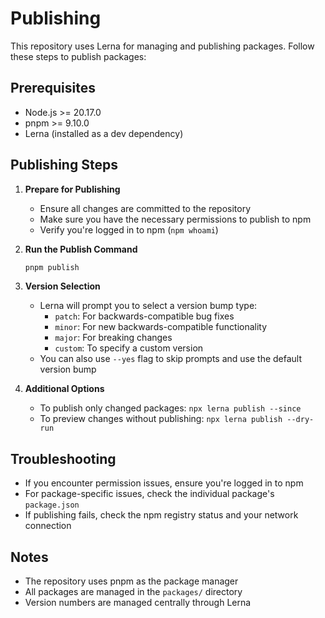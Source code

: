 # Publishing

This repository uses Lerna for managing and publishing packages. Follow these steps to publish packages:

## Prerequisites

- Node.js >= 20.17.0
- pnpm >= 9.10.0
- Lerna (installed as a dev dependency)

## Publishing Steps

1. **Prepare for Publishing**

    - Ensure all changes are committed to the repository
    - Make sure you have the necessary permissions to publish to npm
    - Verify you're logged in to npm (`npm whoami`)

2. **Run the Publish Command**

    ```bash
    pnpm publish
    ```

3. **Version Selection**

    - Lerna will prompt you to select a version bump type:
        - `patch`: For backwards-compatible bug fixes
        - `minor`: For new backwards-compatible functionality
        - `major`: For breaking changes
        - `custom`: To specify a custom version
    - You can also use `--yes` flag to skip prompts and use the default version bump

4. **Additional Options**

    - To publish only changed packages: `npx lerna publish --since`
    - To preview changes without publishing: `npx lerna publish --dry-run`

## Troubleshooting

- If you encounter permission issues, ensure you're logged in to npm
- For package-specific issues, check the individual package's `package.json`
- If publishing fails, check the npm registry status and your network connection

## Notes

- The repository uses pnpm as the package manager
- All packages are managed in the `packages/` directory
- Version numbers are managed centrally through Lerna
